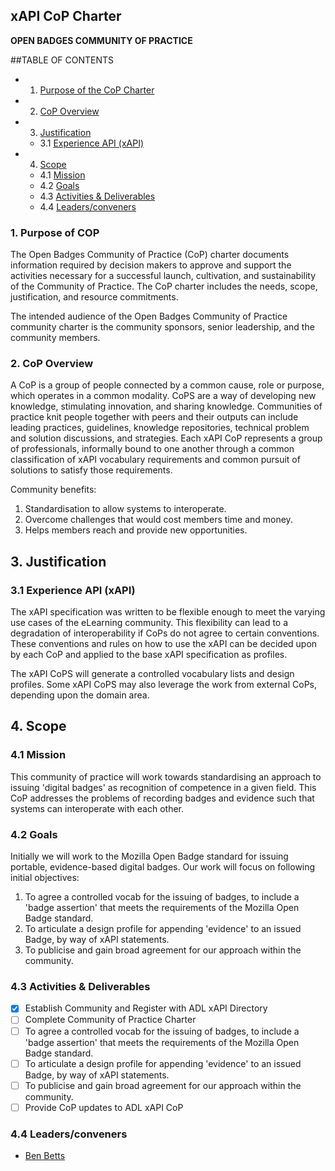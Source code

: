 ## xAPI CoP Charter

**OPEN BADGES COMMUNITY OF PRACTICE**

##TABLE OF CONTENTS
*	1. 	[Purpose of the CoP Charter](#1-purpose-of-cop)  
*	2. 	[CoP Overview](#2-cop-overview)  
*	3. 	[Justification](#3-justification)  
    *	3.1 	[Experience API (xAPI)](#31-experience-api-xapi)  
*	4. 	[Scope](#4-scope)  
    *	4.1 	[Mission](#41-mission)   
    *	4.2 	[Goals](#42-goals)  
    *	4.3 	[Activities & Deliverables](#43-activities--deliverables)  
    *	4.4 	[Leaders/conveners](#44-leadersconveners)
   

### 1. Purpose of COP

The Open Badges Community of Practice (CoP) charter documents information required by decision makers to approve and support the activities necessary for a successful launch, cultivation, and sustainability of the Community of Practice. The CoP charter includes the needs, scope, justification, and resource commitments.

The intended audience of the Open Badges Community of Practice community charter is the community sponsors, senior leadership, and the community members.

### 2. CoP Overview

A CoP is a group of people connected by a common cause, role or purpose, which operates in a common modality. CoPS are a way of developing new knowledge, stimulating innovation, and sharing knowledge. Communities of practice knit people together with peers and their outputs can include leading practices, guidelines, knowledge repositories, technical problem and solution discussions, and strategies. Each xAPI CoP represents a group of professionals, informally bound to one another through a common classification of xAPI vocabulary requirements and common pursuit of solutions to satisfy those requirements. 

Community benefits:

1. Standardisation to allow systems to interoperate.
2. Overcome challenges that would cost members time and money.
3. Helps members reach and provide new opportunities.

## 3. Justification

### 3.1 Experience API (xAPI)

The xAPI specification was written to be flexible enough to meet the varying use cases of the eLearning community. This flexibility can lead to a degradation of interoperability if CoPs do not agree to certain conventions. These conventions and rules on how to use the xAPI can be decided upon by each CoP and applied to the base xAPI specification as profiles.

The xAPI CoPS will generate a controlled vocabulary lists and design profiles. Some xAPI CoPS may also leverage the work from external CoPs, depending upon the domain area.

## 4. Scope

### 4.1 Mission

This community of practice will work towards standardising an approach to issuing 'digital badges' as recognition of competence in a given field. This CoP addresses the problems of recording badges and evidence such that systems can interoperate with each other.

### 4.2 Goals

Initially we will work to the Mozilla Open Badge standard for issuing portable, evidence-based digital badges. Our work will focus on following initial objectives:

1. To agree a controlled vocab for the issuing of badges, to include a 'badge assertion' that meets the requirements of the Mozilla Open Badge standard.
2. To articulate a design profile for appending 'evidence' to an issued Badge, by way of xAPI statements.
3. To publicise and gain broad agreement for our approach within the community.

### 4.3 Activities & Deliverables

- [x] Establish Community and Register with ADL xAPI Directory
- [ ] Complete Community of Practice Charter
- [ ] To agree a controlled vocab for the issuing of badges, to include a 'badge assertion' that meets the requirements of the Mozilla Open Badge standard.
- [ ] To articulate a design profile for appending 'evidence' to an issued Badge, by way of xAPI statements.
- [ ] To publicise and gain broad agreement for our approach within the community.
- [ ] Provide CoP updates to ADL xAPI CoP

### 4.4 Leaders/conveners

- [Ben Betts](ben@ht2.co.uk)
